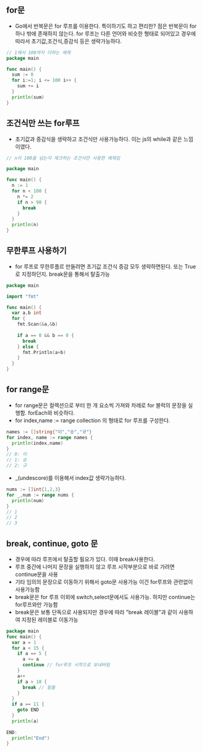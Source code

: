 ## for문
- Go에서 반복문은 for 루프를 이용한다. 특이하기도 하고 편리한? 점은 반복문이 for 하나 밖에 존재하지 않는다. for 루프는 다른 언어와 비슷한 형태로 되어있고 경우에 따라서 초기값,조건식,증감식 등은 생략가능하다. 
```go
// 1에서 100까지 더하는 예제
package main

func main() {
  sum := 0
  for i:=1; i <= 100 i++ {
    sum += i
  }
  println(sum)
}
```

## 조건식만 쓰는 for루프
- 초기값과 증감식을 생략하고 조건식만 사용가능하다. 이는 js의 while과 같은 느낌이였다.
```go 
// n이 100을 넘는지 체크하는 조건식만 사용한 예제임

package main

func main() {
  n := 1
  for n < 100 {
    n *= 2
    if n > 90 {
      break
    }
  }
  println(n)
}
```

## 무한루프 사용하기
- for 루프로 무한루플르 만들려면 초기값 조건식 증감 모두 생략하면된다. 또는 True로 지정하던지. break문을 통해서 탈출가능
```go
package main

import "fmt"

func main() {
  var a,b int
  for {
    fmt.Scan(&a,&b)
    
    if a == 0 && b == 0 {
      break
    } else {
      fmt.Println(a+b)
    }
  }
}
```

## for range문
- for range문은 컬렉션으로 부터 한 개 요소씩 가져와 차례로 for 블럭의 문장을 실행함. forEach와 비슷하다.
- for index,name := range collection 의 형태로 for 루프를 구성한다.
```go
names := []string{"이","승","규"}
for index, name := range names {
  println(index,name)
}
// 0: 이
// 1: 승
// 2: 규
```
- _(undescore)를 이용해서 index값 생략가능하다.
```go
nums := []int{1,2,3}
for _,num := range nums {
  println(num)
}
// 1
// 2
// 3
```

## break, continue, goto 문
- 경우에 따라 루프에서 탈출할 필요가 있다. 이때 break사용한다.
- 루프 중간에 나머지 문장을 실행하지 않고 루프 시작부분으로 바로 가려면 continue문을 사용
- 기타 임의의 문장으로 이동하기 위해서 goto문 사용가능 이건 for루프와 관련없이 사용가능함
- break문은 for 루프 이외에 switch,select문에서도 사용가능. 하지만 continue는 for루프와만 가능함
- break문은 보통 단독으로 사용되지만 경우에 따라 "break 레이블"과 같이 사용하여 지정된 레이블로 이동가능

```go
package main
func main() {
  var a = 1
  for a < 15 {
    if a == 5 {
      a += a
      continue // for루프 시작으로 보내버림
    }
    a++
    if a > 10 {
      break // 탈출
    }
  }
  if a == 11 {
    goto END
  }
  println(a)
  
END:
  println("End")
}
```
